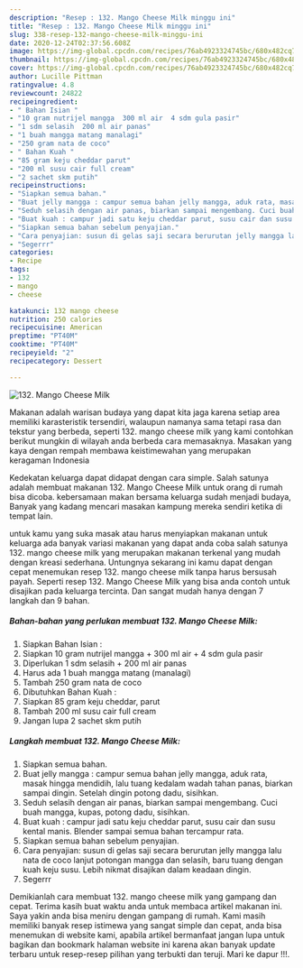 ```yaml
---
description: "Resep : 132. Mango Cheese Milk minggu ini"
title: "Resep : 132. Mango Cheese Milk minggu ini"
slug: 338-resep-132-mango-cheese-milk-minggu-ini
date: 2020-12-24T02:37:56.608Z
image: https://img-global.cpcdn.com/recipes/76ab4923324745bc/680x482cq70/132-mango-cheese-milk-foto-resep-utama.jpg
thumbnail: https://img-global.cpcdn.com/recipes/76ab4923324745bc/680x482cq70/132-mango-cheese-milk-foto-resep-utama.jpg
cover: https://img-global.cpcdn.com/recipes/76ab4923324745bc/680x482cq70/132-mango-cheese-milk-foto-resep-utama.jpg
author: Lucille Pittman
ratingvalue: 4.8
reviewcount: 24822
recipeingredient:
- " Bahan Isian "
- "10 gram nutrijel mangga  300 ml air  4 sdm gula pasir"
- "1 sdm selasih  200 ml air panas"
- "1 buah mangga matang manalagi"
- "250 gram nata de coco"
- " Bahan Kuah "
- "85 gram keju cheddar parut"
- "200 ml susu cair full cream"
- "2 sachet skm putih"
recipeinstructions:
- "Siapkan semua bahan."
- "Buat jelly mangga : campur semua bahan jelly mangga, aduk rata, masak hingga mendidih, lalu tuang kedalam wadah tahan panas, biarkan sampai dingin. Setelah dingin potong dadu, sisihkan."
- "Seduh selasih dengan air panas, biarkan sampai mengembang. Cuci buah mangga, kupas, potong dadu, sisihkan."
- "Buat kuah : campur jadi satu keju cheddar parut, susu cair dan susu kental manis. Blender sampai semua bahan tercampur rata."
- "Siapkan semua bahan sebelum penyajian."
- "Cara penyajian: susun di gelas saji secara berurutan jelly mangga lalu nata de coco lanjut potongan mangga dan selasih, baru tuang dengan kuah keju susu. Lebih nikmat disajikan dalam keadaan dingin."
- "Segerrr"
categories:
- Recipe
tags:
- 132
- mango
- cheese

katakunci: 132 mango cheese 
nutrition: 250 calories
recipecuisine: American
preptime: "PT40M"
cooktime: "PT40M"
recipeyield: "2"
recipecategory: Dessert

---
```



![132. Mango Cheese Milk](https://img-global.cpcdn.com/recipes/76ab4923324745bc/680x482cq70/132-mango-cheese-milk-foto-resep-utama.jpg)

Makanan adalah warisan budaya yang dapat kita jaga karena setiap area memiliki karasteristik tersendiri, walaupun namanya sama tetapi rasa dan tekstur yang berbeda, seperti 132. mango cheese milk yang kami contohkan berikut mungkin di wilayah anda berbeda cara memasaknya. Masakan yang kaya dengan rempah membawa keistimewahan yang merupakan keragaman Indonesia

Kedekatan keluarga dapat didapat dengan cara simple. Salah satunya adalah membuat makanan 132. Mango Cheese Milk untuk orang di rumah bisa dicoba. kebersamaan makan bersama keluarga sudah menjadi budaya, Banyak yang kadang mencari masakan kampung mereka sendiri ketika di tempat lain.



untuk kamu yang suka masak atau harus menyiapkan makanan untuk keluarga ada banyak variasi makanan yang dapat anda coba salah satunya 132. mango cheese milk yang merupakan makanan terkenal yang mudah dengan kreasi sederhana. Untungnya sekarang ini kamu dapat dengan cepat menemukan resep 132. mango cheese milk tanpa harus bersusah payah.
Seperti resep 132. Mango Cheese Milk yang bisa anda contoh untuk disajikan pada keluarga tercinta. Dan sangat mudah hanya dengan 7 langkah dan 9 bahan.


<!--inarticleads1-->

##### Bahan-bahan yang perlukan membuat 132. Mango Cheese Milk:

1. Siapkan  Bahan Isian :
1. Siapkan 10 gram nutrijel mangga + 300 ml air + 4 sdm gula pasir
1. Diperlukan 1 sdm selasih + 200 ml air panas
1. Harus ada 1 buah mangga matang (manalagi)
1. Tambah 250 gram nata de coco
1. Dibutuhkan  Bahan Kuah :
1. Siapkan 85 gram keju cheddar, parut
1. Tambah 200 ml susu cair full cream
1. Jangan lupa 2 sachet skm putih




<!--inarticleads2-->

##### Langkah membuat  132. Mango Cheese Milk:

1. Siapkan semua bahan.
1. Buat jelly mangga : campur semua bahan jelly mangga, aduk rata, masak hingga mendidih, lalu tuang kedalam wadah tahan panas, biarkan sampai dingin. Setelah dingin potong dadu, sisihkan.
1. Seduh selasih dengan air panas, biarkan sampai mengembang. Cuci buah mangga, kupas, potong dadu, sisihkan.
1. Buat kuah : campur jadi satu keju cheddar parut, susu cair dan susu kental manis. Blender sampai semua bahan tercampur rata.
1. Siapkan semua bahan sebelum penyajian.
1. Cara penyajian: susun di gelas saji secara berurutan jelly mangga lalu nata de coco lanjut potongan mangga dan selasih, baru tuang dengan kuah keju susu. Lebih nikmat disajikan dalam keadaan dingin.
1. Segerrr




Demikianlah cara membuat 132. mango cheese milk yang gampang dan cepat. Terima kasih buat waktu anda untuk membaca artikel makanan ini. Saya yakin anda bisa meniru dengan gampang di rumah. Kami masih memiliki banyak resep istimewa yang sangat simple dan cepat, anda bisa menemukan di website kami, apabila artikel bermanfaat jangan lupa untuk bagikan dan bookmark halaman website ini karena akan banyak update terbaru untuk resep-resep pilihan yang terbukti dan teruji. Mari ke dapur !!!. 
